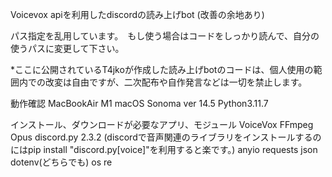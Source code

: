 Voicevox apiを利用したdiscordの読み上げbot (改善の余地あり)

パス指定を乱用しています。　もし使う場合はコードをしっかり読んで、自分の使うパスに変更して下さい。

*ここに公開されているT4jkoが作成した読み上げbotのコードは、個人使用の範囲内での改変は自由ですが、二次配布や自作発言などは一切を禁止します。

動作確認
MacBookAir M1 macOS Sonoma ver 14.5 Python3.11.7

インストール、ダウンロードが必要なアプリ、モジュール
VoiceVox
FFmpeg
Opus
discord.py 2.3.2 (discordで音声関連のライブラリをインストールするのにはpip install "discord.py[voice]"を利用すると楽です。)
anyio
requests
json
dotenv(どちらでも)
os
re
